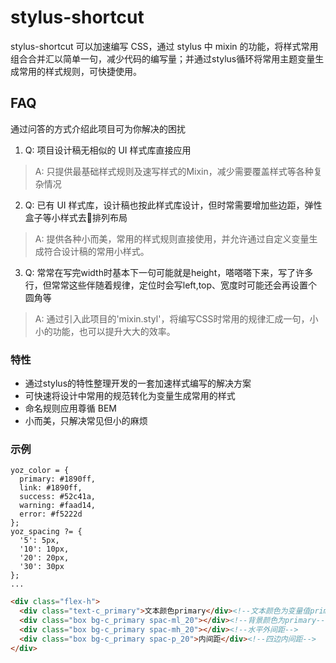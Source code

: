 # stylus-shortcut

stylus-shortcut 可以加速编写 CSS，通过 stylus 中 mixin 的功能，将样式常用组合合并汇以简单一句，减少代码的编写量；并通过stylus循环将常用主题变量生成常用的样式规则，可快捷使用。

## FAQ

通过问答的方式介绍此项目可为你解决的困扰
1. Q: 项目设计稿无相似的 UI 样式库直接应用
  > A: 只提供最基础样式规则及速写样式的Mixin，减少需要覆盖样式等各种复杂情况
2. Q: 已有 UI 样式库，设计稿也按此样式库设计，但时常需要增加些边距，弹性盒子等小样式去排列布局
  > A: 提供各种小而美，常用的样式规则直接使用，并允许通过自定义变量生成符合设计稿的常用小样式。
3. Q: 常常在写完width时基本下一句可能就是height，嗒嗒嗒下来，写了许多行，但常常这些伴随着规律，定位时会写left,top、宽度时可能还会再设置个圆角等
  > A: 通过引入此项目的'mixin.styl'，将编写CSS时常用的规律汇成一句，小小的功能，也可以提升大大的效率。

### 特性
- 通过stylus的特性整理开发的一套加速样式编写的解决方案
- 可快速将设计中常用的规范转化为变量生成常用的样式
- 命名规则应用尊循 BEM
- 小而美，只解决常见但小的麻烦

### 示例
```variable.styl
yoz_color = {
  primary: #1890ff,
  link: #1890ff,
  success: #52c41a,
  warning: #faad14,
  error: #f5222d
};
yoz_spacing ?= {
  '5': 5px,
  '10': 10px,
  '20': 20px,
  '30': 30px
};
...
```

```html
<div class="flex-h">
  <div class="text-c_primary">文本颜色primary</div><!--文本颜色为变量值primary-->
  <div class="box bg-c_primary spac-ml_20"></div><!--背景颜色为primary-->
  <div class="box bg-c_primary spac-mh_20"></div><!--水平外间距-->
  <div class="box bg-c_primary spac-p_20">内间距</div><!--四边内间距-->
</div>
```